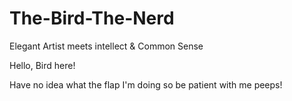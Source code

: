 # The-Bird-The-Nerd
Elegant Artist meets intellect &amp; Common Sense

Hello, Bird here!

Have no idea what the flap I'm doing so be patient with me peeps!

